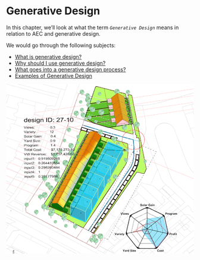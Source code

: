# Generative Design

In this chapter, we’ll look at what the term _`Generative Design`_ means in relation to AEC and generative design.

We would go through the following subjects:

* [What is generative design?](01-02_what-is-generative-design.md)
* [Why should I use generative design?](01-03_why-should-i-use-generative-design.md)
* [What goes into a generative design process?](01-04_what-goes-into-a-generative-design-process.md)
* [Examples of Generative Design](examples-of-generative-design/)

![The Alkmaar Housing commission \(shown above\)  required The Living to use generative design to optimize cost, views, solar gain,  backyard size, program, etc.](../../.gitbook/assets/intro-generativedesign.gif)

